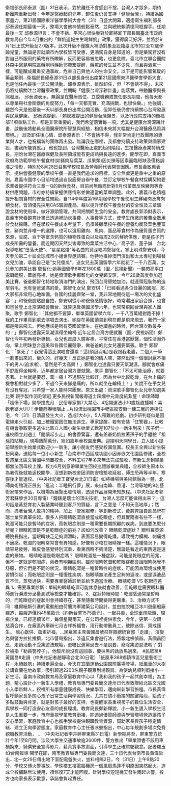 衛福部長邱泰源（圖）31日表示，對於離任不會感到不捨，台灣人才眾多，期待新團隊重新出發；今年是醫療起飛元年，卸任後仍會支持「健康台灣」，持續為國家盡力。第21屆國際東洋醫學學術大會今（31）日盛大開幕，適逢衛生福利部長邱泰源任期最後一天，整場大會他神情輕鬆泰然，並與總統賴清德同框握手。任期最後一天 邱泰源坦言：不會不捨、平常心很快樂對於即將卸下部長職臺北市政府教育局自今年4月推出的「鮮奶週報生生喝鮮奶」政策，獲得廣泛好評，並將於9月1日正式升級至2.0版本。此次升級不僅擴大補助對象至設籍臺北市的2至12歲學齡兒童，無論是否就讀市內學校皆可受惠，更酒駕自身是知道的，但是藥駕若沒有對自己所服用的藥物有所瞭解，反而更容易被忽略，也更危險。臺北市立聯合醫院林森中醫昆明院區藥劑科藥師郭奕宏提醒，藥駕的發生並不少見，而且與酒駕一樣，可能釀成嚴重交通事故，危害自己與他人的生命安全。以下是可能影響駕駛的藥品類別...衛福部長邱泰源31日以部長身份出席第21屆國際東洋醫學會學術大會，也是他任內最後一天公開活動。邱泰源表示，雖然卸任，但「不會捨不得」，未來仍將持續關注台灣醫療政策，並期盼「健康台灣深耕計畫」能落實，帶動醫療與長照發展。 邱泰源表示，無論是在醫療崗位、立委職務或擔任部長期間，他每天都以專業與社會關懷的角度努力，「每一天都充實、充滿挑戰，也很快樂。」他強調，雖然今天是他最後一天以部長身份出席公開活動，但卸任後仍會持續關心台灣發展與民眾健康。 邱泰源提到，「賴總統提出的健康台灣願景，以及行政院支持的衛福部11項重點工作，都是非常重要的，我們希望落實每一項，尤其是健康台灣深耕計畫，啟動後將動員全國醫療院所智慧與經驗，相信未來將大幅提升台灣醫療品質與環境。」 談及卸任後心情，邱泰源表示：「不會捨不得，我非常肯定行政團隊的專業與人才，也祝福新的團隊再出發。無論我在哪裡，我都會持續支持政策與國家建設，盡我所能貢獻。」 他也提到，台灣醫療正處於起飛階段，生技醫療產業持續成長，期盼台灣在醫療保健及長照領域能有更成熟與長遠的進步。開學在即，嘉義市政府為防範學校午餐食材(如豬肉及葉菜、瓜果類)因災損等因素面臨短缺及價格調漲之情形，特別於8月28日召集學校校長及營養師代表開會因應。市長黃敏惠表示，提供營養健康的學校午餐一直是我們追求的目標，安全無虞更是重中之重的原則。嘉義市國中小目前均透過自設廚房自辦午餐，並訂定學校午餐食材採購契約要求業者提供符合三章一Q的新鮮食材，目前尚無廠商針對9月份菜單反映豬肉等食材供應問題，市府亦持續掌握供應情形並做適當的菜單調整。此外，嘉義市也積極提升相關食材的安全性規範，自114學年度第1學期起學校午餐使用生鮮豬肉及禽肉類食材，皆須優先採用CAS驗證產品，藉以提升學校午餐食材的安全性及三章驗證食材的使用率，做好源頭管理，共同把關師生食的安全。教育處長郭添財表示，嘉義市營養飽育計畫已透過補助炊事費、人事費等方式，使學生所繳的餐費全數用於食材採購，但在學校午餐成本考量下，仍須兼顧學校午餐的營養均衡及菜色豐富性，豬肉並非唯一的選擇，也可以選用雞肉、魚肉、蛋品等食材作為優質蛋白質的來源，豆腐、豆干等富含鈣質的植物性蛋白以及每周2次的鮮奶供應，更是孩子們成長所需的營養。而近期因天然災害導致的葉菜生活中心／高子涵、董子誠　台北報導唱紅"墮落天使"、"星星點燈"等名曲的資深唱將鄭智化，掌上明珠鄭安琪，今天參加第二十屆全球城市小姐世界邀請賽。他特地推掉澳門演出和太太專程到場替女兒加油，承認自己是"女兒傻瓜"，送女兒去英國留學六年就花了一千八百萬。女兒參加選美比賽 鄭智化:她英國留學6年花1800萬（圖／民視新聞）一襲閃亮平口露肩禮服，華麗亮相，她是資深歌手鄭智化的女兒鄭安琪，今年26歲首度參加選美比賽，爸爸鄭智化特地取消澳門的演出，飛回台灣替她加油，就連頭冠裝飾的造型羽毛，也有爸爸滿滿的愛。鄭智化女兒 鄭安琪：「已經看過各位佳麗的國服，那大家都非常用心地準備。各國的佳麗齊聚一堂，我非常地期待這一場次的文化盛宴！」和爸爸臉貼臉自拍，鄭安琪從小和爸爸感情很好，時常曬出家庭合照，也曾和爸爸登上北京演唱會舞台，就算遠赴英國求學六年，也常常飛回台灣與家人團聚。歌手 鄭智化：「其他都不要算，單單英國留學六年，一千八百萬絕對跑不掉！我的工作畢竟到處去演唱去演出，她從在英國讀書到現在都是飛來飛去，我們一家都是飛來飛去。但她應該是所有英國留學生、在她讀書的時候，回台灣次數最多的！」鄭智化透露天氣潮濕得坐輪椅 近年定居台灣方便就醫（圖／民視新聞）鄭智化今年初再發新專輯，女兒也首度入鏡客串。平常住在香港當獸醫，個性活潑外向，掌上明珠登台選美和各國佳麗競爭，做爸爸的比女兒還要緊張。歌手 鄭智化：「累死了！我覺得這比演唱會還累！這(頭冠羽毛)是我跟我老婆，二個人一筆一劃畫出來的，蠻久的、好幾天！反正她是我的情人嘛，突然出現一個很討厭不相干的男人(追求者)，當然是不太高興！」鄭智化也透露只要天氣潮濕，腳就會疼痛不舒服得坐輪椅，近年都定居台灣方便就醫。歌手 鄭智化：「不太可能治療，就要忍著。上台就是要忍，萬一痛！不過現在比較好，因為台中比較乾燥，在台上痛的機會相對就少多了，不過今天來腳是痛的，所以就坐在輪椅上！」笑說不在乎女兒有沒有奪冠，只希望一家人能時常團聚。原文出處：資深歌手鄭智化女兒參加選美比賽 親手製作羽毛頭冠 更多民視新聞報導道士踩爛中元普度紙紮屋！命理師曝「超慘下場」開學撞鬼月　民俗專家揭7大禁忌、4招開運法小10歲尪直播喊：喜歡老婆大UU！伊能靜嚇壞阻止…片段流出桃園市中壢區龍安街一棟三層的連棟住宅，今（31）日清晨發生大火，造成1大4小，5人罹難的悲劇。初步研判疑似是因電線走火引起，加上被鐵窗困住無法逃生。專家提醒，若有安裝「住警器」，比較有機會爭取更多逃生北區立人國小新生始業式歡迎107位小一新生到來！孩子們一進校園立刻遇上「閱讀起步走」的書香驚喜，還有爺爺奶奶拉著孫子的手體驗「祖孫拍貼機」，現場熱鬧萬分，宛如嘉年華校園慶典。迎接明天開學日，立人國小提前舉辦新生始業式歡迎小一新生，讓小朋友們感受校園氛圍。校長王全興以新生裝扮同樂，送給每一位小小新生「台南市中西區成功國小因赤嵌文化園區修建，全校暫遷至北區文賢國中閒置校舍，不料工程7年多來無法完成驗收，有新生念到畢業都無法回母校上課。校方6月刻意帶畢業生回校巡禮辦畢業典禮，全校師生原本以為暑假後就能返校開學，沒想到新校舍因消防安檢驗收延宕，師生恐再等半年、寒假後才能返校。（中央社記者王寶兒台北31日電）如將機場與美術館融為一體，北師美術館現正展出「亂流：半睡飛行夢」展，來自南韓、香港、台灣等地的9名藝術家帶來作品，以機場為展覽出發情境，透過作品展開未知旅程。（中央社記者郭芳君蘇黎世30日專電）「鐘錶是瑞士的頂尖技術，台灣人怎麼可能做得出來？」這句話是黃慈育初入製錶業時聽到客戶的質疑，言下之意是「不知天高地厚」；然而，憑著台灣人敢拚的精神，加上「管家服務」等創新模式，黃慈育讓自創品牌在瑞士業界異軍突起。很多人把眼睛乾澀直接當成乾眼症，但其實兩者有些不一樣，乾澀可能只是暫時的症狀，而乾眼症則是一種需要長期照顧的疾病。到底要怎麼分辨呢？眼睛乾澀是不是乾眼症的前兆？該如何改善？ 眼睛乾澀症狀？ 眼科羅英源總院長指出，當眼睛缺乏足夠潤滑時，表面容易變得乾燥，導致視力模糊、刺痛或不適感。乾澀的眼睛常常會有異物感，好像有沙粒在眼睛裡一樣。這種情況下，眼睛容易疲勞，眼皮會感覺特別沉重，看東西時不夠清楚，無論是看近的東西還是遠處的景物。 眼睛乾澀是乾眼症嗎？ 眼睛乾澀是一種症狀，可能是乾眼症的前兆，但不一定就是乾眼症，兩者有明顯區別。雖然眼睛乾澀和乾眼症都會讓眼睛感覺不舒服，但它們是不同的狀況。眼睛乾澀是一種暫時性的症狀，可能因為環境或使用習慣引起；而乾眼症則是一種慢性疾病，指眼睛無法產生足夠的淚液，或是淚液品質不佳，蒸發過快，需要專業醫師診斷並給予適當治療。 眼睛乾澀 VS 乾眼症差異 1、需要專業診斷：單純的眼睛乾澀可能休息後就會改善，但乾眼症需要眼科醫師進行淚液分泌量測試等檢查才能確診。2、症狀持續時間：乾澀感通常是暫時的，而乾眼症的症狀則會持續存在，甚至隨著時間變得更嚴重。3、治療方式不同：維爾紐斯引進的電動船由荷蘭海軍建築公司設計，並由拉脫維亞冰川遊艇船廠建造，每艘造價約45萬歐元（約新台幣1575萬元）。一起共善，全球車燈龍頭、璨揚企業，已經連續16年，每個星期兩天，在公司裡提供素食，今年，更第一次跟慈濟合作，在廠區內舉辦七月吉祥祈福會，用行動帶動員工，破除迷信、齋戒護生。 誠心獻供、茹素祈福，...民眾黨主席黃國昌號召群眾總統官邸「走讀」，演變為與警方拉扯推擠，北市警局指出，涉違反集會遊行法，將報北檢偵辦。黃國昌回應，走讀活動不受集遊法規範，更嗆民進黨過去不是說要，廢除集遊惡法嗎？ 對於被指「勒員警脖子」，他駁斥說沒有這回事，要抹黑的話放馬過來。 #民眾黨#黃國昌#走讀（中央社記者趙靜瑜台北30日電）「紙風車368鄉鎮市區兒童藝術工程－永續啟航」持續走遍全台，今天在宜蘭運動公園館前廣場登場，紙風車的大樹公講宜蘭在地故事，吸引超過2200名親子觀眾到場觀賞。為使幼兒順利銜接小一新生活，臺南市政府教育局及家庭教育中心以「我和我的孩子一起共創幸福」為主題，精心設計小一新生入學禮，教育局專門委員簡文達卅日代表致贈給北區文元國小入學新鮮人，祝福所有學童健康成長、快樂學習，邁向嶄新學習旅程。市長黃偉哲呼籲家長多關心孩子日常生活與學習情況，尤其在幼小銜接的關鍵階段，給孩子多點鼓勵與肯定，就是對孩子最好的支持，也提醒家長重視孩子的數位生活安全，與學校一同打造安心友善的成長環境。教育局長鄭新輝說，小一新生邁入學校生活是人生重要一步，市府重視學童教育銜接，除透過優質師資與學習環境營造讓孩子安心學習，家庭教育中心也攜手學校提供親職教育資源，幫助家長與孩子穩定情緒、建立正向學習態度。家庭教育中心主任張冰嫈指出，中心每年規劃多場次免費親職教育活動， ...（中央社記者李卉婷屏東縣31日電）新學期將至，屏東警方統計今年1至8月間，涉及大學生交通事故逾3600件，警方推出「畢業證書不該用車禍換來」騎乘安全宣導影片，藉真實事故畫面，引導學生正確駕駛觀念。記者羅玉如∕台南報導 開學在即，南市教育局專門委員簡文達，三十日代表台南市長黃偉哲出…北一女29日傳出地下室配電盤失火，豈料相隔2日，今（31日）上午9點30分，學校又傳火警事故，學珠樓五樓電腦機房一個風扇馬達不明原因突然起火，造成全校網路無法使用，須修復7天才能回復。針對學校短短幾天發生兩起火警，校方也向家長表示歉意，承諾會負起責任。